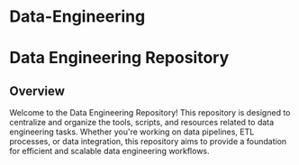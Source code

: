 # Data-Engineering
# Data Engineering Repository

## Overview

Welcome to the Data Engineering Repository! This repository is designed to centralize and organize the tools, scripts, and resources related to data engineering tasks. Whether you're working on data pipelines, ETL processes, or data integration, this repository aims to provide a foundation for efficient and scalable data engineering workflows.

